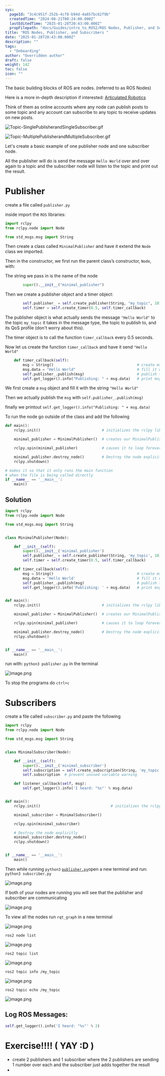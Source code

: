 ```yaml
---
sys:
  pageId: "3c4c951f-252b-4cf8-b94d-4a657bc62f9b"
  createdTime: "2024-08-21T00:24:00.000Z"
  lastEditedTime: "2025-01-28T20:43:00.000Z"
  propFilepath: "docs/Guides/intro_to_ROS2/ROS Nodes, Publisher, and Subscribers .md"
title: "ROS Nodes, Publisher, and Subscribers "
date: "2025-01-28T20:43:00.000Z"
description: ""
tags:
  - "Onboarding"
author: "Overridden author"
draft: false
weight: 142
toc: false
icon: ""
---
```


The basic building blocks of ROS are nodes. (referred to as ROS Nodes)

Here is a more in-depth description if interested: [Articulated Robotics](https://articulatedrobotics.xyz/tutorials/ready-for-ros/ros-overview#2-nodes)

Think of them as online accounts where any node can publish posts to some topic and any account can subscribe to any topic to receive updates on new posts.

![Topic-SinglePublisherandSingleSubscriber.gif](https://docs.ros.org/en/humble/_images/Topic-SinglePublisherandSingleSubscriber.gif)

![Topic-MultiplePublisherandMultipleSubscriber.gif](https://docs.ros.org/en/humble/_images/Topic-MultiplePublisherandMultipleSubscriber.gif)

Let's create a basic example of one publisher node and one subscriber node.

All the publisher will do is send the message `Hello World` over and over again to a topic and the subscriber node will listen to the topic and print out the result.

# Publisher

create a file called `publisher.py` 

inside import the `ROS` libraries:

```python
import rclpy
from rclpy.node import Node

from std_msgs.msg import String
```

Then create a class called `MinimalPublisher` and have it extend the `Node` class we imported.

Then in the constructor, we first run the parent class’s constructor, `Node`, with:

The string we pass in is the name of the node

```python
        super().__init__("minimal_publisher")
```

Then we create a publisher object and a timer object:

```python
        self.publisher_ = self.create_publisher(String, "my_topic", 10)
        self.timer = self.create_timer(0.5, self.timer_callback)
```

The publisher object is what actually sends the message `"Hello World"` to the topic `my_topic` it takes in the message type, the topic to publish to, and its QoS profile (don't worry about this).

The timer object is to call the function `timer_callback` every 0.5 seconds.

Now let us create the function `timer_callback` and have it send `"Hello World"`

```python
    def timer_callback(self):
        msg = String()                                      # create msg object
        msg.data = "Hello World"                            # fill it with data
        self.publisher_.publish(msg)                        # publish the message
        self.get_logger().info("Publishing: " + msg.data)   # print msg
```

We first create a `msg` object and fill it with the string `"Hello World"`

Then we actually publish the `msg` with `self.publisher_.publish(msg)`

finally we printout `self.get_logger().info("Publishing: " + msg.data)`

To run the node go outside of the class and add the following

```python
def main():
    rclpy.init()                            # initializes the rclpy library

    minimal_publisher = MinimalPublisher()  # creates our MinimalPublisher object

    rclpy.spin(minimal_publisher)           # causes it to loop forever

    minimal_publisher.destroy_node()        # Destroy the node explicitly
    rclpy.shutdown()

# makes it so that it only runs the main function
# when the file is being called directly
if __name__ == '__main__': 
    main()
```

## Solution

```python
import rclpy
from rclpy.node import Node

from std_msgs.msg import String


class MinimalPublisher(Node):

    def __init__(self):
        super().__init__('minimal_publisher')
        self.publisher_ = self.create_publisher(String, 'my_topic', 10)
        self.timer = self.create_timer(0.5, self.timer_callback)

    def timer_callback(self):
        msg = String()                                      # create msg object
        msg.data = 'Hello World'                            # fill it with data
        self.publisher_.publish(msg)                        # publish the message
        self.get_logger().info('Publishing: ' + msg.data)   # print msg


def main():
    rclpy.init()                            # initializes the rclpy library

    minimal_publisher = MinimalPublisher()  # creates our MinimalPublisher object

    rclpy.spin(minimal_publisher)           # causes it to loop forever

    minimal_publisher.destroy_node()        # Destroy the node explicitly
    rclpy.shutdown()


if __name__ == '__main__':
    main()
```

run with: `python3 publisher.py` in the terminal

![image.png](https://prod-files-secure.s3.us-west-2.amazonaws.com/d518164a-d88e-44d1-a4ee-3adb3bd8bce0/9214accb-ad5b-44f1-a31c-b3167c59138b/image.png?X-Amz-Algorithm=AWS4-HMAC-SHA256&X-Amz-Content-Sha256=UNSIGNED-PAYLOAD&X-Amz-Credential=ASIAZI2LB4663APRYQMB%2F20250308%2Fus-west-2%2Fs3%2Faws4_request&X-Amz-Date=20250308T180738Z&X-Amz-Expires=3600&X-Amz-Security-Token=IQoJb3JpZ2luX2VjEBoaCXVzLXdlc3QtMiJHMEUCIQCn7ZWFQiPkpnKJ7kxuCg9dsFVLt9H6%2B%2Bp5zhJ8n25TEgIgX80mrCJoQYblqRA5TzsmO4FLr85JLNTqlfeRzDG5rzYq%2FwMIYxAAGgw2Mzc0MjMxODM4MDUiDJBT%2F78R3XApaT1W3yrcAyk%2BTxtB1igIVdy1cdGzmGXchdCTrmdwfJ86NmxFF42inM4CsgDPE4AIkC6W41xxFEdMnNLcnsNyoZ9WFO%2F3SS7w8RiYBWh2dNEBjsQhHMM68uimtIbVnNIxi4ZnR1x5OxOLTCnWKfZMHS6IFMxOJlNMllJse2vcL%2FNoHJ43zeid61%2FWyObdJFxGYk8lrMJVCsf03YFCJW6Pqh%2FPabU77pXl5YeXygy6MzmnOR08BCFITmFJO1P%2B0doS3eCQ8jB84SGr0qf8pE614uRS8ClDbkmtZJ2Uww%2FAQhEI9HtrqWVamU6zW9ka9tUzkmrKjIKGRVHDBbohIh5uYuQYm1vWYPYVRtlNhqvmiWU%2B6K%2BSVnZD2AwaDDdrU%2FO%2BVySrGEOvYESpy8vd0D9WIgmVwUr%2FPwS8Jq%2BzvexVovRjtdheVgbSuX%2BZmIfX8ejAubTwRRFpUoiNeNviJeL9MAY2wIl8gjCwSe9%2BsC452nOdWmVPdtjqtn0AgV3xq2B55mVM2kMvw8s8G6ECSomciq5YFfUjVEyk%2FB1hXDFdx%2BBoDRZ1Nu96SJgR%2FQDF2eN3wlPEFvSsMufxK3ygBZE0vuosvqRdNN7eZqLJVzwvxMT72txv%2Bxks20qv4Ai6G%2BxsfABLMOiCsr4GOqUBUX8jod6YH5QZqF%2BnA%2BpSeHfRO4hv1%2FD4WIwXYeI97a38RfWuCot5iJ5AoJ3H8G0vBtVbdh6bWmjFVdKyUxptdtZJOSHS%2FIM%2BViMv%2BeGWwGU6XxJ1QYk5AA9dw2dDm0KmFGoSYYb%2FX47%2BO1%2Bd6tIQuXg4LXdsCxIxqw43JahTWhSnKAb0n%2BUhv1NGE0O5GhrL7O3CXqclQTDZKBJisBOCj%2FaG764B&X-Amz-Signature=61e3634b65ebc8ad0104114ff46ae21100303d71dbcb9b389851c2fe5ebaf1c5&X-Amz-SignedHeaders=host&x-id=GetObject)

To stop the programs do `ctrl+c`

# Subscribers

create a file called `subscriber.py` and paste the following

```python
import rclpy
from rclpy.node import Node

from std_msgs.msg import String


class MinimalSubscriber(Node):

    def __init__(self):
        super().__init__('minimal_subscriber')
        self.subscription = self.create_subscription(String, 'my_topic', self.listener_callback, 10)
        self.subscription  # prevent unused variable warning

    def listener_callback(self, msg):
        self.get_logger().info('I heard: "%s"' % msg.data)


def main():
    rclpy.init()                                # initializes the rclpy library

    minimal_subscriber = MinimalSubscriber()

    rclpy.spin(minimal_subscriber)

    # Destroy the node explicitly
    minimal_subscriber.destroy_node()
    rclpy.shutdown()


if __name__ == '__main__':
    main()
```

Then while running `python3` [`publisher.py`](http://publisher.py/)open a new terminal and run: `python3 subscriber.py` 

![image.png](https://prod-files-secure.s3.us-west-2.amazonaws.com/d518164a-d88e-44d1-a4ee-3adb3bd8bce0/611fccf2-c738-4dbd-94e9-98f209092866/image.png?X-Amz-Algorithm=AWS4-HMAC-SHA256&X-Amz-Content-Sha256=UNSIGNED-PAYLOAD&X-Amz-Credential=ASIAZI2LB4663APRYQMB%2F20250308%2Fus-west-2%2Fs3%2Faws4_request&X-Amz-Date=20250308T180738Z&X-Amz-Expires=3600&X-Amz-Security-Token=IQoJb3JpZ2luX2VjEBoaCXVzLXdlc3QtMiJHMEUCIQCn7ZWFQiPkpnKJ7kxuCg9dsFVLt9H6%2B%2Bp5zhJ8n25TEgIgX80mrCJoQYblqRA5TzsmO4FLr85JLNTqlfeRzDG5rzYq%2FwMIYxAAGgw2Mzc0MjMxODM4MDUiDJBT%2F78R3XApaT1W3yrcAyk%2BTxtB1igIVdy1cdGzmGXchdCTrmdwfJ86NmxFF42inM4CsgDPE4AIkC6W41xxFEdMnNLcnsNyoZ9WFO%2F3SS7w8RiYBWh2dNEBjsQhHMM68uimtIbVnNIxi4ZnR1x5OxOLTCnWKfZMHS6IFMxOJlNMllJse2vcL%2FNoHJ43zeid61%2FWyObdJFxGYk8lrMJVCsf03YFCJW6Pqh%2FPabU77pXl5YeXygy6MzmnOR08BCFITmFJO1P%2B0doS3eCQ8jB84SGr0qf8pE614uRS8ClDbkmtZJ2Uww%2FAQhEI9HtrqWVamU6zW9ka9tUzkmrKjIKGRVHDBbohIh5uYuQYm1vWYPYVRtlNhqvmiWU%2B6K%2BSVnZD2AwaDDdrU%2FO%2BVySrGEOvYESpy8vd0D9WIgmVwUr%2FPwS8Jq%2BzvexVovRjtdheVgbSuX%2BZmIfX8ejAubTwRRFpUoiNeNviJeL9MAY2wIl8gjCwSe9%2BsC452nOdWmVPdtjqtn0AgV3xq2B55mVM2kMvw8s8G6ECSomciq5YFfUjVEyk%2FB1hXDFdx%2BBoDRZ1Nu96SJgR%2FQDF2eN3wlPEFvSsMufxK3ygBZE0vuosvqRdNN7eZqLJVzwvxMT72txv%2Bxks20qv4Ai6G%2BxsfABLMOiCsr4GOqUBUX8jod6YH5QZqF%2BnA%2BpSeHfRO4hv1%2FD4WIwXYeI97a38RfWuCot5iJ5AoJ3H8G0vBtVbdh6bWmjFVdKyUxptdtZJOSHS%2FIM%2BViMv%2BeGWwGU6XxJ1QYk5AA9dw2dDm0KmFGoSYYb%2FX47%2BO1%2Bd6tIQuXg4LXdsCxIxqw43JahTWhSnKAb0n%2BUhv1NGE0O5GhrL7O3CXqclQTDZKBJisBOCj%2FaG764B&X-Amz-Signature=c08fd45f294be23d7c4c1367f0c4d43c0de2debc56ad8f25976625d4bf5e6c5f&X-Amz-SignedHeaders=host&x-id=GetObject)

If both of your nodes are running you will see that the publisher and subscriber are communicating

![image.png](https://prod-files-secure.s3.us-west-2.amazonaws.com/d518164a-d88e-44d1-a4ee-3adb3bd8bce0/eea428b5-1cf0-43bb-a30b-81cbaf6c5c78/image.png?X-Amz-Algorithm=AWS4-HMAC-SHA256&X-Amz-Content-Sha256=UNSIGNED-PAYLOAD&X-Amz-Credential=ASIAZI2LB4663APRYQMB%2F20250308%2Fus-west-2%2Fs3%2Faws4_request&X-Amz-Date=20250308T180738Z&X-Amz-Expires=3600&X-Amz-Security-Token=IQoJb3JpZ2luX2VjEBoaCXVzLXdlc3QtMiJHMEUCIQCn7ZWFQiPkpnKJ7kxuCg9dsFVLt9H6%2B%2Bp5zhJ8n25TEgIgX80mrCJoQYblqRA5TzsmO4FLr85JLNTqlfeRzDG5rzYq%2FwMIYxAAGgw2Mzc0MjMxODM4MDUiDJBT%2F78R3XApaT1W3yrcAyk%2BTxtB1igIVdy1cdGzmGXchdCTrmdwfJ86NmxFF42inM4CsgDPE4AIkC6W41xxFEdMnNLcnsNyoZ9WFO%2F3SS7w8RiYBWh2dNEBjsQhHMM68uimtIbVnNIxi4ZnR1x5OxOLTCnWKfZMHS6IFMxOJlNMllJse2vcL%2FNoHJ43zeid61%2FWyObdJFxGYk8lrMJVCsf03YFCJW6Pqh%2FPabU77pXl5YeXygy6MzmnOR08BCFITmFJO1P%2B0doS3eCQ8jB84SGr0qf8pE614uRS8ClDbkmtZJ2Uww%2FAQhEI9HtrqWVamU6zW9ka9tUzkmrKjIKGRVHDBbohIh5uYuQYm1vWYPYVRtlNhqvmiWU%2B6K%2BSVnZD2AwaDDdrU%2FO%2BVySrGEOvYESpy8vd0D9WIgmVwUr%2FPwS8Jq%2BzvexVovRjtdheVgbSuX%2BZmIfX8ejAubTwRRFpUoiNeNviJeL9MAY2wIl8gjCwSe9%2BsC452nOdWmVPdtjqtn0AgV3xq2B55mVM2kMvw8s8G6ECSomciq5YFfUjVEyk%2FB1hXDFdx%2BBoDRZ1Nu96SJgR%2FQDF2eN3wlPEFvSsMufxK3ygBZE0vuosvqRdNN7eZqLJVzwvxMT72txv%2Bxks20qv4Ai6G%2BxsfABLMOiCsr4GOqUBUX8jod6YH5QZqF%2BnA%2BpSeHfRO4hv1%2FD4WIwXYeI97a38RfWuCot5iJ5AoJ3H8G0vBtVbdh6bWmjFVdKyUxptdtZJOSHS%2FIM%2BViMv%2BeGWwGU6XxJ1QYk5AA9dw2dDm0KmFGoSYYb%2FX47%2BO1%2Bd6tIQuXg4LXdsCxIxqw43JahTWhSnKAb0n%2BUhv1NGE0O5GhrL7O3CXqclQTDZKBJisBOCj%2FaG764B&X-Amz-Signature=cd6de2b481239cfa28b58efdde947e834b88051052b9fac6bd49ac0bcb5d5e8e&X-Amz-SignedHeaders=host&x-id=GetObject)

To view all the nodes run `rqt_graph` in a new terminal

![image.png](https://prod-files-secure.s3.us-west-2.amazonaws.com/d518164a-d88e-44d1-a4ee-3adb3bd8bce0/1d98e964-4318-4d62-b5c4-8c8f78368598/image.png?X-Amz-Algorithm=AWS4-HMAC-SHA256&X-Amz-Content-Sha256=UNSIGNED-PAYLOAD&X-Amz-Credential=ASIAZI2LB4663APRYQMB%2F20250308%2Fus-west-2%2Fs3%2Faws4_request&X-Amz-Date=20250308T180738Z&X-Amz-Expires=3600&X-Amz-Security-Token=IQoJb3JpZ2luX2VjEBoaCXVzLXdlc3QtMiJHMEUCIQCn7ZWFQiPkpnKJ7kxuCg9dsFVLt9H6%2B%2Bp5zhJ8n25TEgIgX80mrCJoQYblqRA5TzsmO4FLr85JLNTqlfeRzDG5rzYq%2FwMIYxAAGgw2Mzc0MjMxODM4MDUiDJBT%2F78R3XApaT1W3yrcAyk%2BTxtB1igIVdy1cdGzmGXchdCTrmdwfJ86NmxFF42inM4CsgDPE4AIkC6W41xxFEdMnNLcnsNyoZ9WFO%2F3SS7w8RiYBWh2dNEBjsQhHMM68uimtIbVnNIxi4ZnR1x5OxOLTCnWKfZMHS6IFMxOJlNMllJse2vcL%2FNoHJ43zeid61%2FWyObdJFxGYk8lrMJVCsf03YFCJW6Pqh%2FPabU77pXl5YeXygy6MzmnOR08BCFITmFJO1P%2B0doS3eCQ8jB84SGr0qf8pE614uRS8ClDbkmtZJ2Uww%2FAQhEI9HtrqWVamU6zW9ka9tUzkmrKjIKGRVHDBbohIh5uYuQYm1vWYPYVRtlNhqvmiWU%2B6K%2BSVnZD2AwaDDdrU%2FO%2BVySrGEOvYESpy8vd0D9WIgmVwUr%2FPwS8Jq%2BzvexVovRjtdheVgbSuX%2BZmIfX8ejAubTwRRFpUoiNeNviJeL9MAY2wIl8gjCwSe9%2BsC452nOdWmVPdtjqtn0AgV3xq2B55mVM2kMvw8s8G6ECSomciq5YFfUjVEyk%2FB1hXDFdx%2BBoDRZ1Nu96SJgR%2FQDF2eN3wlPEFvSsMufxK3ygBZE0vuosvqRdNN7eZqLJVzwvxMT72txv%2Bxks20qv4Ai6G%2BxsfABLMOiCsr4GOqUBUX8jod6YH5QZqF%2BnA%2BpSeHfRO4hv1%2FD4WIwXYeI97a38RfWuCot5iJ5AoJ3H8G0vBtVbdh6bWmjFVdKyUxptdtZJOSHS%2FIM%2BViMv%2BeGWwGU6XxJ1QYk5AA9dw2dDm0KmFGoSYYb%2FX47%2BO1%2Bd6tIQuXg4LXdsCxIxqw43JahTWhSnKAb0n%2BUhv1NGE0O5GhrL7O3CXqclQTDZKBJisBOCj%2FaG764B&X-Amz-Signature=e3de95e592c255b0ced5a6b0bdaebb6f0121999835e33215aba58fd98b03258d&X-Amz-SignedHeaders=host&x-id=GetObject)

`ros2 node list`

![image.png](https://prod-files-secure.s3.us-west-2.amazonaws.com/d518164a-d88e-44d1-a4ee-3adb3bd8bce0/680ac8cf-e6d9-4164-9ece-5b9a6fccffee/image.png?X-Amz-Algorithm=AWS4-HMAC-SHA256&X-Amz-Content-Sha256=UNSIGNED-PAYLOAD&X-Amz-Credential=ASIAZI2LB4663APRYQMB%2F20250308%2Fus-west-2%2Fs3%2Faws4_request&X-Amz-Date=20250308T180738Z&X-Amz-Expires=3600&X-Amz-Security-Token=IQoJb3JpZ2luX2VjEBoaCXVzLXdlc3QtMiJHMEUCIQCn7ZWFQiPkpnKJ7kxuCg9dsFVLt9H6%2B%2Bp5zhJ8n25TEgIgX80mrCJoQYblqRA5TzsmO4FLr85JLNTqlfeRzDG5rzYq%2FwMIYxAAGgw2Mzc0MjMxODM4MDUiDJBT%2F78R3XApaT1W3yrcAyk%2BTxtB1igIVdy1cdGzmGXchdCTrmdwfJ86NmxFF42inM4CsgDPE4AIkC6W41xxFEdMnNLcnsNyoZ9WFO%2F3SS7w8RiYBWh2dNEBjsQhHMM68uimtIbVnNIxi4ZnR1x5OxOLTCnWKfZMHS6IFMxOJlNMllJse2vcL%2FNoHJ43zeid61%2FWyObdJFxGYk8lrMJVCsf03YFCJW6Pqh%2FPabU77pXl5YeXygy6MzmnOR08BCFITmFJO1P%2B0doS3eCQ8jB84SGr0qf8pE614uRS8ClDbkmtZJ2Uww%2FAQhEI9HtrqWVamU6zW9ka9tUzkmrKjIKGRVHDBbohIh5uYuQYm1vWYPYVRtlNhqvmiWU%2B6K%2BSVnZD2AwaDDdrU%2FO%2BVySrGEOvYESpy8vd0D9WIgmVwUr%2FPwS8Jq%2BzvexVovRjtdheVgbSuX%2BZmIfX8ejAubTwRRFpUoiNeNviJeL9MAY2wIl8gjCwSe9%2BsC452nOdWmVPdtjqtn0AgV3xq2B55mVM2kMvw8s8G6ECSomciq5YFfUjVEyk%2FB1hXDFdx%2BBoDRZ1Nu96SJgR%2FQDF2eN3wlPEFvSsMufxK3ygBZE0vuosvqRdNN7eZqLJVzwvxMT72txv%2Bxks20qv4Ai6G%2BxsfABLMOiCsr4GOqUBUX8jod6YH5QZqF%2BnA%2BpSeHfRO4hv1%2FD4WIwXYeI97a38RfWuCot5iJ5AoJ3H8G0vBtVbdh6bWmjFVdKyUxptdtZJOSHS%2FIM%2BViMv%2BeGWwGU6XxJ1QYk5AA9dw2dDm0KmFGoSYYb%2FX47%2BO1%2Bd6tIQuXg4LXdsCxIxqw43JahTWhSnKAb0n%2BUhv1NGE0O5GhrL7O3CXqclQTDZKBJisBOCj%2FaG764B&X-Amz-Signature=91cebbc87049ae1846c941f9248e0fef12719a55c2d2f55a357f25d23064080b&X-Amz-SignedHeaders=host&x-id=GetObject)

`ros2 topic list`

![image.png](https://prod-files-secure.s3.us-west-2.amazonaws.com/d518164a-d88e-44d1-a4ee-3adb3bd8bce0/eee2ebe1-27ef-4a4a-96fb-2ca54126fb29/image.png?X-Amz-Algorithm=AWS4-HMAC-SHA256&X-Amz-Content-Sha256=UNSIGNED-PAYLOAD&X-Amz-Credential=ASIAZI2LB4663APRYQMB%2F20250308%2Fus-west-2%2Fs3%2Faws4_request&X-Amz-Date=20250308T180738Z&X-Amz-Expires=3600&X-Amz-Security-Token=IQoJb3JpZ2luX2VjEBoaCXVzLXdlc3QtMiJHMEUCIQCn7ZWFQiPkpnKJ7kxuCg9dsFVLt9H6%2B%2Bp5zhJ8n25TEgIgX80mrCJoQYblqRA5TzsmO4FLr85JLNTqlfeRzDG5rzYq%2FwMIYxAAGgw2Mzc0MjMxODM4MDUiDJBT%2F78R3XApaT1W3yrcAyk%2BTxtB1igIVdy1cdGzmGXchdCTrmdwfJ86NmxFF42inM4CsgDPE4AIkC6W41xxFEdMnNLcnsNyoZ9WFO%2F3SS7w8RiYBWh2dNEBjsQhHMM68uimtIbVnNIxi4ZnR1x5OxOLTCnWKfZMHS6IFMxOJlNMllJse2vcL%2FNoHJ43zeid61%2FWyObdJFxGYk8lrMJVCsf03YFCJW6Pqh%2FPabU77pXl5YeXygy6MzmnOR08BCFITmFJO1P%2B0doS3eCQ8jB84SGr0qf8pE614uRS8ClDbkmtZJ2Uww%2FAQhEI9HtrqWVamU6zW9ka9tUzkmrKjIKGRVHDBbohIh5uYuQYm1vWYPYVRtlNhqvmiWU%2B6K%2BSVnZD2AwaDDdrU%2FO%2BVySrGEOvYESpy8vd0D9WIgmVwUr%2FPwS8Jq%2BzvexVovRjtdheVgbSuX%2BZmIfX8ejAubTwRRFpUoiNeNviJeL9MAY2wIl8gjCwSe9%2BsC452nOdWmVPdtjqtn0AgV3xq2B55mVM2kMvw8s8G6ECSomciq5YFfUjVEyk%2FB1hXDFdx%2BBoDRZ1Nu96SJgR%2FQDF2eN3wlPEFvSsMufxK3ygBZE0vuosvqRdNN7eZqLJVzwvxMT72txv%2Bxks20qv4Ai6G%2BxsfABLMOiCsr4GOqUBUX8jod6YH5QZqF%2BnA%2BpSeHfRO4hv1%2FD4WIwXYeI97a38RfWuCot5iJ5AoJ3H8G0vBtVbdh6bWmjFVdKyUxptdtZJOSHS%2FIM%2BViMv%2BeGWwGU6XxJ1QYk5AA9dw2dDm0KmFGoSYYb%2FX47%2BO1%2Bd6tIQuXg4LXdsCxIxqw43JahTWhSnKAb0n%2BUhv1NGE0O5GhrL7O3CXqclQTDZKBJisBOCj%2FaG764B&X-Amz-Signature=9221093e68872bb3d8f6df1bff75083bf797749932d5f7cefb54bb1a4013e36c&X-Amz-SignedHeaders=host&x-id=GetObject)

`ros2 topic info /my_topic`

![image.png](https://prod-files-secure.s3.us-west-2.amazonaws.com/d518164a-d88e-44d1-a4ee-3adb3bd8bce0/6288ef12-cb9e-406f-b9eb-65feed3a9011/image.png?X-Amz-Algorithm=AWS4-HMAC-SHA256&X-Amz-Content-Sha256=UNSIGNED-PAYLOAD&X-Amz-Credential=ASIAZI2LB4663APRYQMB%2F20250308%2Fus-west-2%2Fs3%2Faws4_request&X-Amz-Date=20250308T180738Z&X-Amz-Expires=3600&X-Amz-Security-Token=IQoJb3JpZ2luX2VjEBoaCXVzLXdlc3QtMiJHMEUCIQCn7ZWFQiPkpnKJ7kxuCg9dsFVLt9H6%2B%2Bp5zhJ8n25TEgIgX80mrCJoQYblqRA5TzsmO4FLr85JLNTqlfeRzDG5rzYq%2FwMIYxAAGgw2Mzc0MjMxODM4MDUiDJBT%2F78R3XApaT1W3yrcAyk%2BTxtB1igIVdy1cdGzmGXchdCTrmdwfJ86NmxFF42inM4CsgDPE4AIkC6W41xxFEdMnNLcnsNyoZ9WFO%2F3SS7w8RiYBWh2dNEBjsQhHMM68uimtIbVnNIxi4ZnR1x5OxOLTCnWKfZMHS6IFMxOJlNMllJse2vcL%2FNoHJ43zeid61%2FWyObdJFxGYk8lrMJVCsf03YFCJW6Pqh%2FPabU77pXl5YeXygy6MzmnOR08BCFITmFJO1P%2B0doS3eCQ8jB84SGr0qf8pE614uRS8ClDbkmtZJ2Uww%2FAQhEI9HtrqWVamU6zW9ka9tUzkmrKjIKGRVHDBbohIh5uYuQYm1vWYPYVRtlNhqvmiWU%2B6K%2BSVnZD2AwaDDdrU%2FO%2BVySrGEOvYESpy8vd0D9WIgmVwUr%2FPwS8Jq%2BzvexVovRjtdheVgbSuX%2BZmIfX8ejAubTwRRFpUoiNeNviJeL9MAY2wIl8gjCwSe9%2BsC452nOdWmVPdtjqtn0AgV3xq2B55mVM2kMvw8s8G6ECSomciq5YFfUjVEyk%2FB1hXDFdx%2BBoDRZ1Nu96SJgR%2FQDF2eN3wlPEFvSsMufxK3ygBZE0vuosvqRdNN7eZqLJVzwvxMT72txv%2Bxks20qv4Ai6G%2BxsfABLMOiCsr4GOqUBUX8jod6YH5QZqF%2BnA%2BpSeHfRO4hv1%2FD4WIwXYeI97a38RfWuCot5iJ5AoJ3H8G0vBtVbdh6bWmjFVdKyUxptdtZJOSHS%2FIM%2BViMv%2BeGWwGU6XxJ1QYk5AA9dw2dDm0KmFGoSYYb%2FX47%2BO1%2Bd6tIQuXg4LXdsCxIxqw43JahTWhSnKAb0n%2BUhv1NGE0O5GhrL7O3CXqclQTDZKBJisBOCj%2FaG764B&X-Amz-Signature=0de52a378c96e4f31d542877e82c09ee10083f93ab7f12cb3d7e60b9b4cb6362&X-Amz-SignedHeaders=host&x-id=GetObject)

`ros2 topic echo /my_topic`

![image.png](https://prod-files-secure.s3.us-west-2.amazonaws.com/d518164a-d88e-44d1-a4ee-3adb3bd8bce0/0a6fcb4d-422d-4a6c-a803-749ef4adf2c6/image.png?X-Amz-Algorithm=AWS4-HMAC-SHA256&X-Amz-Content-Sha256=UNSIGNED-PAYLOAD&X-Amz-Credential=ASIAZI2LB4663APRYQMB%2F20250308%2Fus-west-2%2Fs3%2Faws4_request&X-Amz-Date=20250308T180738Z&X-Amz-Expires=3600&X-Amz-Security-Token=IQoJb3JpZ2luX2VjEBoaCXVzLXdlc3QtMiJHMEUCIQCn7ZWFQiPkpnKJ7kxuCg9dsFVLt9H6%2B%2Bp5zhJ8n25TEgIgX80mrCJoQYblqRA5TzsmO4FLr85JLNTqlfeRzDG5rzYq%2FwMIYxAAGgw2Mzc0MjMxODM4MDUiDJBT%2F78R3XApaT1W3yrcAyk%2BTxtB1igIVdy1cdGzmGXchdCTrmdwfJ86NmxFF42inM4CsgDPE4AIkC6W41xxFEdMnNLcnsNyoZ9WFO%2F3SS7w8RiYBWh2dNEBjsQhHMM68uimtIbVnNIxi4ZnR1x5OxOLTCnWKfZMHS6IFMxOJlNMllJse2vcL%2FNoHJ43zeid61%2FWyObdJFxGYk8lrMJVCsf03YFCJW6Pqh%2FPabU77pXl5YeXygy6MzmnOR08BCFITmFJO1P%2B0doS3eCQ8jB84SGr0qf8pE614uRS8ClDbkmtZJ2Uww%2FAQhEI9HtrqWVamU6zW9ka9tUzkmrKjIKGRVHDBbohIh5uYuQYm1vWYPYVRtlNhqvmiWU%2B6K%2BSVnZD2AwaDDdrU%2FO%2BVySrGEOvYESpy8vd0D9WIgmVwUr%2FPwS8Jq%2BzvexVovRjtdheVgbSuX%2BZmIfX8ejAubTwRRFpUoiNeNviJeL9MAY2wIl8gjCwSe9%2BsC452nOdWmVPdtjqtn0AgV3xq2B55mVM2kMvw8s8G6ECSomciq5YFfUjVEyk%2FB1hXDFdx%2BBoDRZ1Nu96SJgR%2FQDF2eN3wlPEFvSsMufxK3ygBZE0vuosvqRdNN7eZqLJVzwvxMT72txv%2Bxks20qv4Ai6G%2BxsfABLMOiCsr4GOqUBUX8jod6YH5QZqF%2BnA%2BpSeHfRO4hv1%2FD4WIwXYeI97a38RfWuCot5iJ5AoJ3H8G0vBtVbdh6bWmjFVdKyUxptdtZJOSHS%2FIM%2BViMv%2BeGWwGU6XxJ1QYk5AA9dw2dDm0KmFGoSYYb%2FX47%2BO1%2Bd6tIQuXg4LXdsCxIxqw43JahTWhSnKAb0n%2BUhv1NGE0O5GhrL7O3CXqclQTDZKBJisBOCj%2FaG764B&X-Amz-Signature=fd41fb407a082ad2a10f3c8b48201f0018d3fbd319215b50438b98f938474146&X-Amz-SignedHeaders=host&x-id=GetObject)

## Log ROS Messages:

```python
self.get_logger().info('I heard: "%s"' % 2)
```

# Exercise!!!! ( YAY :D )

- create 2 publishers and 1 subscriber where the 2 publishers are sending 1 number over each and the subscriber just adds together the result
- 
